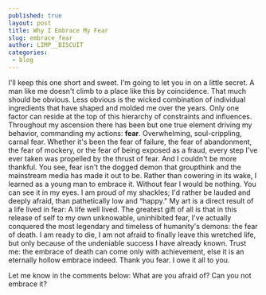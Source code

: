 ```yaml
---
published: true
layout: post
title: Why I Embrace My Fear
slug: embrace_fear
author: LIMP__BISCUIT
categories:
 - blog
---
```


I'll keep this one short and sweet. I'm going to let you in on a little secret. A man like me doesn't climb to a
place like this by coincidence. That much should be obvious. Less obvious is the wicked combination of individual
ingredients that have shaped and molded me over the years. Only one factor can reside at the top of this hierarchy
of constraints and influences. Throughout my ascension there has been but one true element driving my behavior,
commanding my actions: <b>fear</b>. Overwhelming, soul-crippling, carnal fear. Whether it's been the fear of failure, the
fear of abandonment, the fear of mockery, or the fear of being exposed as a fraud, every step I've ever taken was
propelled by the thrust of fear. And I couldn't be more thankful. You see, fear isn't the dogged demon that groupthink
and the mainstream media has made it out to be. Rather than cowering in its wake, I learned as a young man to embrace
it. Without fear I would be nothing. You can see it in my eyes. I am proud of my shackles; I'd rather be lauded and
deeply afraid, than pathetically low and “happy." My art is a direct result of a life lived in fear: A life well lived.
The greatest gift of all is that in this release of self to my own unknowable, uninhibited fear, I've actually
conquered the most legendary and timeless of humanity's demons: the fear of death. I am ready to die, I am not afraid
to finally leave this wretched life, but only because of the undeniable success I have already known. Trust me:
the embrace of death can come only with achievement, else it is an eternally hollow embrace indeed. Thank you fear.
I owe it all to you.

Let me know in the comments below: What are you afraid of? Can you not embrace it?
